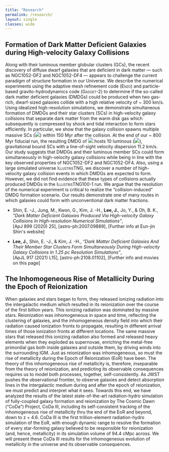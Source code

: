 ```yaml
---
title: "Research"
permalink: /research/
layout: single
classes: wide
---
```


## Formation of Dark Matter Deficient Galaxies during High-velocity Galaxy Collisions

Along with their luminous member globular clusters (GCs), the recent discovery of diffuse dwarf galaxies that are deficient in dark matter — such as NGC1052-DF2 and NGC1052-DF4 — appears to challenge the current paradigm of structure formation in our Universe. We describe the numerical experiments using the adaptive mesh refinement code (<span style="font-variant:small-caps;">Enzo</span>) and particle-based gravito-hydrodynamics code (<span style="font-variant:small-caps;">Gadget-2</span>) to determine if the so-called dark matter deficient galaxies (DMDGs) could be produced when two gas-rich, dwarf-sized galaxies collide with a high relative velocity of ~ 300 km/s. 
Using idealized high-resolution simulations, we demonstrate simultaneous formation of DMDGs and their star clusters (SCs) in high-velocity galaxy collisions that separate dark matter from the warm disk gas which subsequently is compressed by shock and tidal interaction to form stars efficiently. 
In particular, we show that the galaxy collision spawns multiple massive SCs (<img src="https://render.githubusercontent.com/render/math?math=\gtrsim 10^{6}\,{\rm M}_{\odot}">) within 150 Myr after the collision. At the end of our ~ 800 Myr fiducial run, the resulting DMDG of <img src="https://render.githubusercontent.com/render/math?math=M_{\star} \simeq 3.5 \times 10^{8}\,{\rm M}_{\odot}"> hosts 10 luminous (<img src="https://render.githubusercontent.com/render/math?math=M_{V} \lesssim -8.5\,{\rm {mag}}">), gravitational bound SCs with a line-of-sight velocity dispersion 11.2 km/s. Our study suggests that DMDGs and their luminous member SCs could form simultaneously in high-velocity galaxy collisions while being in line with the key observed properties of NGC1052-DF2 and NGC1052-DF4.
Also, using a large simulated universe <span style="font-variant:small-caps;">IllustrisTNG</span>, we discover a number of high-velocity galaxy collision events in which DMDGs are expected to form. 
However, we did not find evidence that these types of collisions actually produced DMDGs in the <span style="font-variant:small-caps;">IllustrisTNG100-1</span> run. We argue that the resolution of the numerical experiment is critical to realize the “collision-induced” DMDG formation scenario. Our results demonstrate one of many routes in which galaxies could form with unconventional dark matter fractions.
<br/>


* Shin, E. -J., Jung, M., Kwon, G., Kim, J. -H., **Lee, J.**, Jo, Y., & Oh, B. K., *“Dark Matter Deficient Galaxies Produced Via High-velocity Galaxy Collisions In High-resolution Numerical Simulations”*, <br/>
<a href="https://ui.adsabs.harvard.edu/abs/2020ApJ...899...25S/abstract" style="text-decoration:none" target="_blank">[ApJ 899 (2020) 25]</a>, <a href="https://arxiv.org/abs/2007.09889" style="text-decoration:none" target="_blank">[astro-ph:2007.09889]</a>, <a href="https://ejshin0.github.io/page/category/research.html" style="text-decoration:none" target="_blank">[Further info at Eun-jin Shin's website]</a>

* **Lee, J.**, Shin, E. -J., & Kim, J. -H., *“Dark Matter Deficient Galaxies And Their Member Star Clusters Form Simultaneously During High-velocity Galaxy
Collisions In 1.25 pc Resolution Simulations”*, <br/>
<a href="https://ui.adsabs.harvard.edu/abs/2021ApJ...917L..15L/abstract" style="text-decoration:none" target="_blank">[ApJL 917 (2021) L15]</a>, <a href="https://arxiv.org/abs/2108.01102" style="text-decoration:none" target="_blank">[astro-ph:2108.01102]</a>, <a href="https://joohyun-lee.github.io/research/DMDG/" style="text-decoration:none" target="_blank">[Further info and movies on this page]</a>





## The Inhomogeneous Rise of Metallicity During the Epoch of Reionization

When galaxies and stars began to form, they released ionizing radiation into the intergalactic medium which resulted in its reionization over the course of the first billion years. 
This ionizing radiation was dominated by massive stars. 
Reionization was inhomogeneous in space and time, reflecting the clustering of galaxies, and the inhomogeneous density field into which their radiation caused ionization fronts to propagate, resulting in different arrival times of those ionization fronts at different locations. 
The same massive stars that released this ionizing radiation also formed and released heavy elements when they exploded as supernovae, enriching the metal-free primordial gas both inside galaxies and outside them, by driving winds into the surrounding IGM. 
Just as reionization was inhomogeneous, so must the rise of metallicity during the Epoch of Reionization (EoR) have been. 
The theory of this inhomogeneous rise of metallicity is, therefore, inseparable from the theory of reionization, and predicting its observable consequences requires us to model both processes, together, self-consistently. 
As JWST pushes the observational frontier, to observe galaxies and detect absorption lines in the intergalactic medium during and after the epoch of reionization, we must predict and interpret what it sees. 
Towards this end, we have analyzed the results of the latest state-of-the-art radiation-hydro simulation of fully-coupled galaxy formation and reionization by The Cosmic Dawn (“CoDa”) Project, <a href="https://coda-simulation.github.io/" style="text-decoration:none" target="_blank">CoDa III</a>, including its self-consistent tracking of the inhomogeneous rise of metallicity thru the end of the EoR and beyond, down to z = 4.6. 
CoDa III is the first trillion-element radiation-hydro simulation of the EoR, with enough dynamic range to resolve the formation of every star-forming galaxy believed to be responsible for reionization (and, hence, metallicity) in its simulation volume of 94.4 cMpc across. We will present these CoDa III results for the inhomogeneous evolution of metallicity in the universe and its observable consequences.




